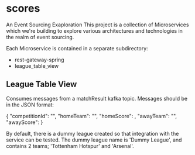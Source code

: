 # scores
An Event Sourcing Exaploration
This project is a collection of Microservices which we're building to explore various architectures and technologies in the realm of event sourcing.

Each Microservice is contained in a separate subdirectory:
* rest-gateway-spring
* league_table_view

## League Table View
Consumes messages from a matchResult kafka topic.  Messages should be in the JSON format:

{
  "competitionId": "<League Name>",
  "homeTeam": "<Team Name>",
  "homeScore": <Score>,
  "awayTeam": "<Team Name>",
  "awayScore": <Score>
}

By default, there is a dummy league created so that integration with the service can be tested.  The dummy league name is 'Dummy League', and contains 2 teams; 'Tottenham Hotspur' and 'Arsenal'.


